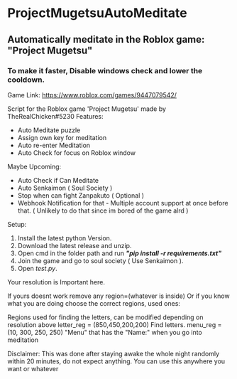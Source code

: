 
# ProjectMugetsuAutoMeditate
## Automatically meditate in the Roblox game: "Project Mugetsu"
### To make it faster, Disable windows check and lower the cooldown.

Game Link: https://www.roblox.com/games/9447079542/

Script for the Roblox game 'Project Mugetsu' made by TheRealChicken#5230
Features:
  - Auto Meditate puzzle
  - Assign own key for meditation
  - Auto re-enter Meditation
  - Auto Check for focus on Roblox window

Maybe Upcoming:
  - Auto Check if Can Meditate
  - Auto Senkaimon ( Soul Society )
  - Stop when can fight Zanpakuto ( Optional )
  - Webhook Notification for that - Multiple account support at once before that. ( Unlikely to do that since im bored of the game alrd )


Setup:

1. Install the latest python Version.
2. Download the latest release and unzip.
3. Open cmd in the folder path and run ***"pip install -r requirements.txt"***
4. Join the game and go to soul society ( Use Senkaimon ).
5. Open *test.py*.



Your resolution is Important here.

If yours doesnt work remove any region=(whatever is inside)
Or if you know what you are doing choose the correct regions, used ones:

Regions used for finding the letters, can be modified depending on resolution above
letter_reg = (850,450,200,200) Find letters.
menu_reg = (10, 300, 250, 250) "Menu" that has the "Name:" when you go into meditation


Disclaimer: This was done after staying awake the whole night randomly within 20 minutes, do not expect anything.
You can use this anywhere you want or whatever
